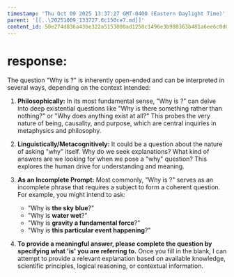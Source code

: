 ```yaml
---
timestamp: 'Thu Oct 09 2025 13:37:27 GMT-0400 (Eastern Daylight Time)'
parent: '[[..\20251009_133727.6c150ce7.md]]'
content_id: 50e274d836a43be322a5153000ad1250c1496e3b980363b481a6ee6c0d0f580e
---
```


# response:

The question "Why is ?" is inherently open-ended and can be interpreted in several ways, depending on the context intended:

1. **Philosophically:** In its most fundamental sense, "Why is ?" can delve into deep existential questions like "Why is there something rather than nothing?" or "Why does anything exist at all?" This probes the very nature of being, causality, and purpose, which are central inquiries in metaphysics and philosophy.

2. **Linguistically/Metacognitively:** It could be a question about the nature of asking "why" itself. Why do we seek explanations? What kind of answers are we looking for when we pose a "why" question? This explores the human drive for understanding and meaning.

3. **As an Incomplete Prompt:** Most commonly, "Why is ?" serves as an incomplete phrase that requires a subject to form a coherent question. For example, you might intend to ask:
   * "Why is **the sky blue**?"
   * "Why is **water wet**?"
   * "Why is **gravity a fundamental force**?"
   * "Why is **this particular event happening**?"

4. **To provide a meaningful answer, please complete the question by specifying what 'is' you are referring to.** Once you fill in the blank, I can attempt to provide a relevant explanation based on available knowledge, scientific principles, logical reasoning, or contextual information.
